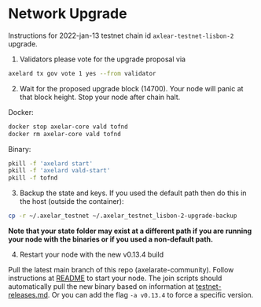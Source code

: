 # Network Upgrade

Instructions for 2022-jan-13 testnet chain id `axlear-testnet-lisbon-2` upgrade.

1. Validators please vote for the upgrade proposal via
```bash
axelard tx gov vote 1 yes --from validator
```

2. Wait for the proposed upgrade block (14700). Your node will panic at that block height. Stop your node after chain halt.

Docker:
```bash
docker stop axelar-core vald tofnd
docker rm axelar-core vald tofnd
```
Binary:
```bash
pkill -f 'axelard start'
pkill -f 'axelard vald-start'
pkill -f tofnd
```

3. Backup the state and keys.  If you used the default path then do this in the host (outside the container):
```bash
cp -r ~/.axelar_testnet ~/.axelar_testnet_lisbon-2-upgrade-backup
```
**Note that your state folder may exist at a different path if you are running your node with the binaries or if you used a non-default path.**

4. Restart your node with the new v0.13.4 build

Pull the latest main branch of this repo (axelarate-community).
Follow instructions at [README](README.md) to start your node.
The join scripts should automatically pull the new binary based on information at [testnet-releases.md](resources/testnet-releases.md).  Or you can add the flag `-a v0.13.4` to force a specific version.
